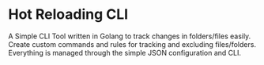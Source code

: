 # Hot Reloading CLI

A Simple CLI Tool written in Golang to track changes in folders/files easily. Create custom commands and rules for tracking and excluding files/folders. 
Everything is managed through the simple JSON configuration and CLI.

